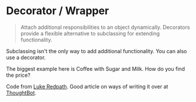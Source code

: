 # Decorator / Wrapper

> Attach additional responsibilities to an object dynamically. Decorators provide a flexible alternative to subclassing for extending functionality.

Subclassing isn't the only way to add additional functionality. You can also use a decorator.

The biggest example here is Coffee with Sugar and Milk. How do you find the price?

Code from [Luke Redpath](http://lukeredpath.co.uk/blog/decorator-pattern-with-ruby-in-8-lines.html). Good article on ways of writing it over at [ThoughtBot](http://robots.thoughtbot.com/post/14825364877/evaluating-alternative-decorator-implementations-in).
